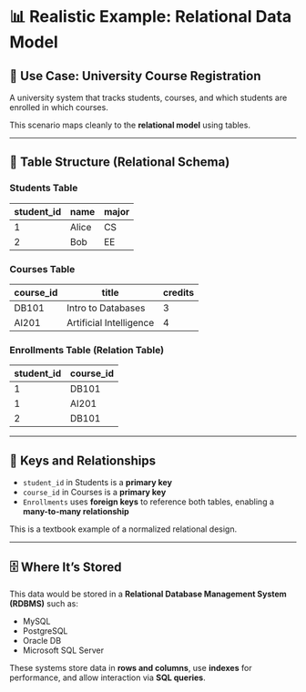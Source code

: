 # 📊 Realistic Example: Relational Data Model

## 🏫 Use Case: University Course Registration

A university system that tracks students, courses, and which students are enrolled in which courses.

This scenario maps cleanly to the **relational model** using tables.

---

## 🧱 Table Structure (Relational Schema)

### Students Table

| student_id | name  | major |
| ---------- | ----- | ----- |
| 1          | Alice | CS    |
| 2          | Bob   | EE    |

### Courses Table

| course_id | title                   | credits |
| --------- | ----------------------- | ------- |
| DB101     | Intro to Databases      | 3       |
| AI201     | Artificial Intelligence | 4       |

### Enrollments Table (Relation Table)

| student_id | course_id |
| ---------- | --------- |
| 1          | DB101     |
| 1          | AI201     |
| 2          | DB101     |

---

## 🔑 Keys and Relationships

- `student_id` in Students is a **primary key**
- `course_id` in Courses is a **primary key**
- `Enrollments` uses **foreign keys** to reference both tables, enabling a **many-to-many relationship**

This is a textbook example of a normalized relational design.

---

## 🗄️ Where It’s Stored

This data would be stored in a **Relational Database Management System (RDBMS)** such as:

- MySQL
- PostgreSQL
- Oracle DB
- Microsoft SQL Server

These systems store data in **rows and columns**, use **indexes** for performance, and allow interaction via **SQL queries**.
